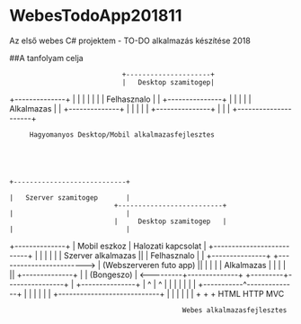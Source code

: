 # WebesTodoApp201811
Az első webes C# projektem - TO-DO alkalmazás készítése 2018

##A tanfolyam celja

                                +---------------------+
                                |   Desktop szamitogep|
+--------------+                |                     |
|              |                |                     |
|  Felhasznalo |                | +---------------+   |
|              |                | | Alkalmazas    |   |
+--------------+                | |               |   |
                                | +---------------+   |
                                |                     |
                                +---------------------+

         Hagyomanyos Desktop/Mobil alkalmazasfejlesztes




                                                                                  +----------------------------+
                                                                                  |   Szerver szamitogep       |
                              +--------------------------+                        |                            |
                              |     Desktop szamitogep   |                        |                            |
+--------------+              |     Mobil eszkoz         |     Halozati kapcsolat | +--------------------------+
|              |              |                          |                        | | Szerver alkalmazas      ||
|  Felhasznalo |              |   +---------------+      +------------------------> | (Webszerveren futo app) ||
|              |              |   | Alkalmazas    |      |                        | |                         ||
+--------------+              |   | (Bongeszo)    |      <---------+--------------+ +---------+----------------+
                              |   +---------------+      |         ^              |           ^                |
                              |                          |         |              |           |                |
                              +-----------^--------------+         |              |           |                |
                                          |                        |              +----------------------------+
                                          |                        |                          |
                                          |                        |                          |
                                          +                        +                          +
                                         HTML                     HTTP                       MVC


                                               Webes alkalmazasfejlesztes
